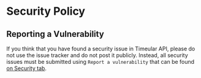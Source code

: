 # Security Policy

## Reporting a Vulnerability

If you think that you have found a security issue in Timeular API, please do not use the issue tracker and do not post it publicly. Instead, all security issues must be submitted using `Report a vulnerability` that can be found [on Security tab](https://github.com/Raptek/timeular-api/security). 
